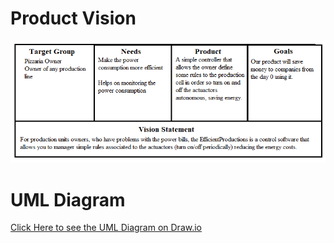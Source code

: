 # Product Vision 
<img src="images/product_vision_table.png">

# UML Diagram
[Click Here to see the UML Diagram on Draw.io](https://app.diagrams.net/#HSINF-FEUP%2Findustry4_0-sinf2021_a35%2Fmain%2Fsquematics%2FUseCaseDiagram.drawio)

